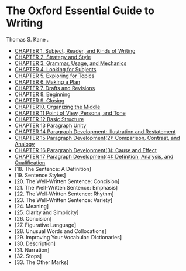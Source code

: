 # The Oxford Essential Guide to Writing

Thomas S. Kane . 

- [CHAPTER 1. Subject, Reader, and Kinds of Writing](chapter1.md)
- [CHAPTER 2. Strategy and Style](chapter2.md)
- [CHAPTER 3. Grammar, Usage, and Mechanics](chapter3.md)
- [CHAPTER 4. Looking for Subjects](chapter4.md)
- [CHAPTER 5. Exploring for Topics](chapter5.md)
- [CHAPTER 6. Making a Plan](chapter6.md)
- [CHAPTER 7. Drafts and Revisions](chapter7.md)
- [CHAPTER 8. Beginning](chapter8.md)
- [CHAPTER 9. Closing](chapter9.md)
- [CHAPTER10. Organizing the Middle](chapter10.md)
- [CHAPTER 11 Point of View, Persona, and Tone](chapter11.md)
- [CHAPTER 12 Basic Structure](chapter12.md)
- [CHAPTER 13 Paragraph Unity](chapter13.md)
- [CHAPTER 14 Paragraph Development: Illustration and Restatement](chapter14.md)
- [CHAPTER 15 Paragraph Development(2): Comparison, Contrast, and Analogy](chapter15.md)
- [CHAPTER 16 Paragraph Development(3): Cause and Effect](chapter16.md)
- [CHAPTER 17 Paragraph Development(4): Definition, Analysis, and Qualification](chapter17.md)
- [18. The Sentence: A Definition]
- [19. Sentence Styles]
- [20. The Well-Written Sentence: Concision]
- [21. The Well-Written Sentence: Emphasis]
- [22. The Well-Written Sentence: Rhythm]
- [23. The Well-Written Sentence: Variety]
- [24. Meaning]
- [25. Clarity and Simplicity]
- [26. Concision]
- [27. Figurative Language]
- [28. Unusual Words and Collocations]
- [29. Improving Your Vocabular: Dictionaries]
- [30. Description]
- [31. Narration]
- [32. Stops]
- [33. The Other Marks]
